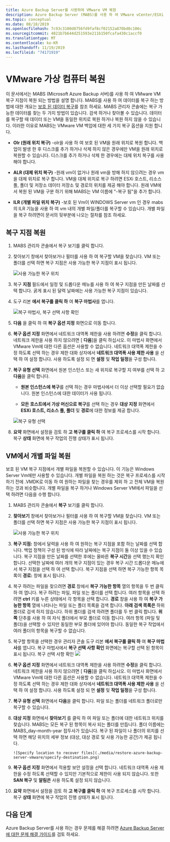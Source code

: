 ```yaml
---
title: Azure Backup Server를 사용하여 VMware VM 복원
description: Azure Backup Server (MABS)를 사용 하 여 VMware vCenter/ESXi 서버에서 실행 되는 VMware Vm을 복원 합니다.
ms.topic: conceptual
ms.date: 08/18/2019
ms.openlocfilehash: 7c93c3100d8756fd9faf8cf02152a870bd0c106c
ms.sourcegitcommit: 4821b7b644d251593e211b150fcafa430c1accf0
ms.translationtype: MT
ms.contentlocale: ko-KR
ms.lasthandoff: 11/19/2019
ms.locfileid: "74171919"
---
```

# <a name="restore-vmware-virtual-machines"></a>VMware 가상 컴퓨터 복원

이 문서에서는 MABS (Microsoft Azure Backup 서버)를 사용 하 여 VMware VM 복구 지점이 복원 되는 방법을 설명 합니다. MABS를 사용 하 여 데이터를 복구 하는 방법에 대한 개요는 [보호 된 데이터 복구](https://docs.microsoft.com/azure/backup/backup-azure-alternate-dpm-server)를 참조 하세요. MABS 관리자 콘솔에는 복구 가능한 데이터를 찾는 두 가지 방법이 있습니다. 검색 하거나 찾아볼 수 있습니다. 데이터를 복구할 때 데이터 또는 VM을 동일한 위치로 복원 하거나 복원 하지 않을 수 있습니다. 이러한 이유로 MABS는 VMware VM 백업에 대한 세 가지 복구 옵션을 지원 합니다.

* **Olr (원래 위치 복구)** -olr을 사용 하 여 보호 된 VM을 원래 위치로 복원 합니다. 백업이 발생 한 후 디스크를 추가 하거나 삭제 하지 않은 경우에만 VM을 원래 위치로 복원할 수 있습니다. 디스크를 추가 하거나 삭제 한 경우에는 대체 위치 복구를 사용 해야 합니다.

* **ALR (대체 위치 복구)** -원래 vm이 없거나 원래 vm을 방해 하지 않으려는 경우 vm을 대체 위치로 복구 합니다. VM을 대체 위치로 복구 하려면 ESXi 호스트, 리소스 풀, 폴더 및 저장소 데이터 저장소 및 경로의 위치를 제공 해야 합니다. 원래 VM에서 복원 된 VM을 구분 하기 위해 MABS는 VM 이름에 "-복구 됨"을 추가 합니다.

* **ILR (개별 파일 위치 복구)** -보호 된 Vm이 WINDOWS Server vm 인 경우 mabs의 ILR 기능을 사용 하 여 vm 내의 개별 파일/폴더를 복구할 수 있습니다. 개별 파일을 복구 하려면이 문서의 뒷부분에 나오는 절차를 참조 하세요.

## <a name="restore-a-recovery-point"></a>복구 지점 복원

1. MABS 관리자 콘솔에서 복구 보기를 클릭 합니다.

2. 찾아보기 창에서 찾아보거나 필터를 사용 하 여 복구할 VM을 찾습니다. VM 또는 폴더를 선택 하면 복구 지점은 사용 가능한 복구 지점이 표시 됩니다.

    ![사용 가능한 복구 위치](./media/restore-azure-backup-server-vmware/recovery-points.png)

3. 복구 **지점** 필드에서 일정 및 드롭다운 메뉴를 사용 하 여 복구 지점을 만든 날짜를 선택 합니다. 굵게 표시 된 달력 날짜에는 사용 가능한 복구 지점이 있습니다.

4. 도구 리본 **에서 복구를 클릭 하** 여 **복구 마법사**를 엽니다.

    ![복구 마법사, 복구 선택 사항 확인](./media/restore-azure-backup-server-vmware/recovery-wizard.png)

5. **다음** 을 클릭 하 여 **복구 옵션 지정** 화면으로 이동 합니다.

6. **복구 옵션 지정** 화면에서 네트워크 대역폭 제한을 사용 하려면 **수정**을 클릭 합니다. 네트워크 제한을 사용 하지 않으려면 [ **다음**]을 클릭 하십시오. 이 마법사 화면에서 VMware Vm에 대한 다른 옵션은 사용할 수 없습니다. 네트워크 대역폭 제한을 수정 하도록 선택 하는 경우 제한 대화 상자에서 **네트워크 대역폭 사용 제한 사용** 을 선택 하 여 설정 합니다. 사용 하도록 설정 되 면 **설정** 및 **작업 일정**을 구성 합니다.

7. **복구 유형 선택** 화면에서 원본 인스턴스 또는 새 위치로 복구할 지 여부를 선택 하 고 **다음**을 클릭 합니다.

     * **원본 인스턴스에 복구**를 선택 하는 경우 마법사에서 더 이상 선택할 필요가 없습니다. 원본 인스턴스에 대한 데이터가 사용 됩니다.

     * **모든 호스트에서 가상 머신으로 복구**를 선택 하는 경우 **대상 지정** 화면에서 **ESXi 호스트, 리소스 풀, 폴더** 및 **경로**에 대한 정보를 제공 합니다.

      ![복구 유형 선택](./media/restore-azure-backup-server-vmware/recovery-type.png)

8. **요약** 화면에서 설정을 검토 하 **고 복구를 클릭 하** 여 복구 프로세스를 시작 합니다. 복구 **상태** 화면에 복구 작업의 진행 상태가 표시 됩니다.

## <a name="restore-an-individual-file-from-a-vm"></a>VM에서 개별 파일 복원

보호 된 VM 복구 지점에서 개별 파일을 복원할 수 있습니다. 이 기능은 Windows Server Vm에만 사용할 수 있습니다. 개별 파일을 복원 하는 것은 복구 프로세스를 시작 하기 전에 .VMDK로 이동 하 여 원하는 파일을 찾는 경우를 제외 하 고 전체 VM을 복원 하는 것과 비슷합니다. 개별 파일을 복구 하거나 Windows Server VM에서 파일을 선택 하려면 다음을 수행 합니다.

1. MABS 관리자 콘솔에서 **복구** 보기를 클릭 합니다.

2. **찾아보기** 창에서 찾아보거나 필터를 사용 하 여 복구할 VM을 찾습니다. VM 또는 폴더를 선택 하면 복구 지점은 사용 가능한 복구 지점이 표시 됩니다.

    ![사용 가능한 복구 위치](./media/restore-azure-backup-server-vmware/recovery-points.png)

3. **복구 지점:** 창에서 달력을 사용 하 여 원하는 복구 지점을 포함 하는 날짜를 선택 합니다. 백업 정책이 구성 된 방식에 따라 날짜에는 복구 지점이 둘 이상 있을 수 있습니다. 복구 지점을 만든 날짜를 선택한 후에는 올바른 **복구 시간**을 선택 했는지 확인 합니다. 선택한 날짜에 여러 개의 복구 지점이 있는 경우 복구 시간 드롭다운 메뉴에서 복구 지점을 선택 하 여 선택 합니다. 복구 지점을 선택 하면 복구 가능한 항목 목록이 **경로:** 창에 표시 됩니다.

4. 복구 하려는 파일을 찾으려면 **경로** 창에서 **복구 가능한 항목** 열의 항목을 두 번 클릭 하 여 엽니다. 복구 하려는 파일, 파일 또는 폴더를 선택 합니다. 여러 항목을 선택 하려면 **ctrl** 키를 누른 상태에서 각 항목을 선택 합니다. **경로** 창을 사용 하 여 **복구 가능한 항목** 열에 나타나는 파일 또는 폴더 목록을 검색 합니다. **아래 검색 목록은** 하위 폴더로 검색 하지 않습니다. 하위 폴더를 검색 하려면 폴더를 두 번 클릭 합니다. **위쪽** 단추를 사용 하 여 자식 폴더에서 부모 폴더로 이동 합니다. 여러 항목 (파일 및 폴더)을 선택할 수 있지만 동일한 부모 폴더에 있어야 합니다. 동일한 복구 작업에서 여러 폴더의 항목을 복구할 수 없습니다.

5. 복구할 항목을 선택한 경우 관리자 콘솔 도구 리본 **에서 복구를 클릭 하** 여 **복구 마법사**를 엽니다. 복구 마법사에서 **복구 선택 사항 확인** 화면에는 복구할 선택 된 항목이 표시 됩니다.
    복구 선택 사항 확인 ![](./media/restore-azure-backup-server-vmware/review-recovery.png)

6. **복구 옵션 지정** 화면에서 네트워크 대역폭 제한을 사용 하려면 **수정**을 클릭 합니다. 네트워크 제한을 사용 하지 않으려면 [ **다음**]을 클릭 하십시오. 이 마법사 화면에서 VMware Vm에 대한 다른 옵션은 사용할 수 없습니다. 네트워크 대역폭 제한을 수정 하도록 선택 하는 경우 제한 대화 상자에서 **네트워크 대역폭 사용 제한 사용** 을 선택 하 여 설정 합니다. 사용 하도록 설정 되 면 **설정** 및 **작업 일정**을 구성 합니다.
7. **복구 유형 선택** 화면에서 **다음**을 클릭 합니다. 파일 또는 폴더를 네트워크 폴더로만 복구할 수 있습니다.
8. **대상 지정** 화면에서 **찾아보기** 를 클릭 하 여 파일 또는 폴더에 대한 네트워크 위치를 찾습니다. MABS는 모든 복구 된 항목이 복사 되는 폴더를 만듭니다. 폴더 이름에는 MABS_day-month-year 접두사가 있습니다. 복구 된 파일이 나 폴더의 위치를 선택 하면 해당 위치의 세부 정보 (대상, 대상 경로 및 사용 가능한 공간)가 제공 됩니다.

       ![Specify location to recover files](./media/restore-azure-backup-server-vmware/specify-destination.png)

9. **복구 옵션 지정** 화면에서 적용할 보안 설정을 선택 합니다. 네트워크 대역폭 사용 제한을 수정 하도록 선택할 수 있지만 기본적으로 제한이 사용 되지 않습니다. 또한 **SAN 복구** 및 **알림은** 사용 하도록 설정 되지 않습니다.
10. **요약** 화면에서 설정을 검토 하 **고 복구를 클릭 하** 여 복구 프로세스를 시작 합니다. 복구 **상태** 화면에 복구 작업의 진행 상태가 표시 됩니다.

## <a name="next-steps"></a>다음 단계

Azure Backup Server를 사용 하는 경우 문제를 해결 하려면 [Azure Backup Server에 대한 문제 해결 가이드](./backup-azure-mabs-troubleshoot.md)를 검토 하세요.
